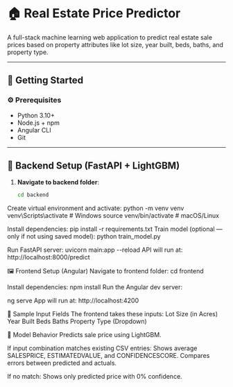 # 🏠 Real Estate Price Predictor

A full-stack machine learning web application to predict real estate sale prices based on property attributes like lot size, year built, beds, baths, and property type.

---

## 🚀 Getting Started

### ⚙️ Prerequisites

- Python 3.10+  
- Node.js + npm  
- Angular CLI  
- Git

---

## 🔧 Backend Setup (FastAPI + LightGBM)

1. **Navigate to backend folder**:

   ```bash
   cd backend
Create virtual environment and activate:
python -m venv venv
venv\Scripts\activate  # Windows
source venv/bin/activate  # macOS/Linux

Install dependencies:
pip install -r requirements.txt
Train model (optional — only if not using saved model):
python train_model.py

Run FastAPI server:
uvicorn main:app --reload
API will run at: http://localhost:8000/predict

🖼️ Frontend Setup (Angular)
Navigate to frontend folder:
cd frontend

Install dependencies:
npm install
Run the Angular dev server:

ng serve
App will run at: http://localhost:4200

🧪 Sample Input Fields
The frontend takes these inputs:
Lot Size (in Acres)
Year Built
Beds
Baths
Property Type (Dropdown)

🔁 Model Behavior
Predicts sale price using LightGBM.

If input combination matches existing CSV entries:
Shows average SALESPRICE, ESTIMATEDVALUE, and CONFIDENCESCORE.
Compares errors between predicted and actuals.

If no match:
Shows only predicted price with 0% confidence.
